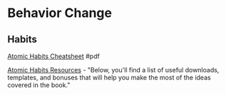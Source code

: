 # Behavior Change

## Habits

[Atomic Habits Cheatsheet](https://s3.amazonaws.com/jamesclear/Atomic+Habits/Habits+Cheat+Sheet.pdf) \#pdf

[Atomic Habits Resources](https://jamesclear.com/atomic-habits/resources) - "Below, you'll find a list of useful downloads, templates, and bonuses that will help you make the most of the ideas covered in the book."


